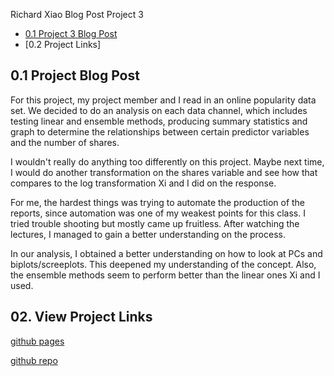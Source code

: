 Richard Xiao Blog Post Project 3

  - [0.1  Project 3 Blog Post](#blog-post)
  - [0.2  Project Links]
  
  
  
  
## 0.1 Project Blog Post


For this project, my project member and I read in an online popularity data set. We decided to do an analysis on each data channel, which includes testing linear and ensemble methods, producing summary statistics and graph to determine the relationships between certain predictor variables and the number of shares.

I wouldn't really do anything too differently on this project. Maybe next time, I would do another transformation on the shares variable and see how that compares to the log transformation Xi and I did on the response.


For me, the hardest things was trying to automate the production of the reports, since automation was one of my weakest points for this class. I tried trouble shooting but mostly came up fruitless. After watching the lectures, I managed to gain a better understanding on the process. 


In our analysis, I obtained a better understanding on how to look at PCs and biplots/screeplots. This deepened my understanding of the concept. Also, the ensemble methods seem to perform better than the linear ones Xi and I used.



## 02. View Project Links 

[github pages](https://richardxiao1.github.io/Project-3--Group-B/)



[github repo](https://github.com/RichardXiao1/Project-3--Group-B)
